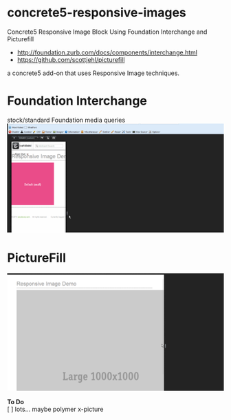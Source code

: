 concrete5-responsive-images
===========================

Concrete5 Responsive Image Block Using Foundation Interchange and Picturefill  
- http://foundation.zurb.com/docs/components/interchange.html
- https://github.com/scottjehl/picturefill  
 
a concrete5 add-on that uses Responsive Image techniques.  


Foundation Interchange
======================  
stock/standard Foundation media queries
![Demo Gif](./screens/responsive_interchange.gif)  

PictureFill 
===========
![Demo Gif](./screens/responsive_picturefill.gif)   

**To Do**  
[ ] lots... maybe polymer x-picture
